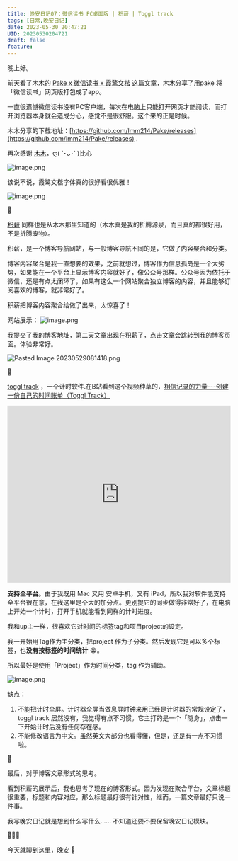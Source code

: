 ```yaml
---
title: 晚安日记07：微信读书 PC桌面版 | 积薪 | Toggl track
tags: [日常,晚安日记]
date: 2023-05-30 20:47:21
UID: 20230530204721
draft: false
feature: 
---
```


晚上好。

前天看了木木的 [Pake x 微信读书 x 霞鹜文楷](https://immmmm.com/weread-lxgw-by-pake/) 这篇文章，木木分享了用pake 将「微信读书」网页版打包成了app。

一直很遗憾微信读书没有PC客户端，每次在电脑上只能打开网页才能阅读，而打开浏览器本身就会造成分心，感觉不是很舒服。这个来的正是时候。

<!--more-->

木木分享的下载地址：[https://github.com/lmm214/Pake/releases](https://github.com/lmm214/Pake/releases) .

再次感谢 [木木](https://immmmm.com/)，ღ( ´･ᴗ･` )比心

![image.png](https://s2.loli.net/2023/05/30/fPjvy5u1cDlq7tC.png)

该说不说，霞鹭文楷字体真的很好看很优雅！

![image.png](https://s2.loli.net/2023/05/30/3SIHgaskvpnRPqu.png)

🌲

[积薪](https://firewood.news) 同样也是从木木那里知道的（木木真是我的折腾源泉，而且真的都很好用，不是折腾废物）。

积薪，是一个博客导航网站，与一般博客导航不同的是，它做了内容聚合和分类。

博客内容聚合是我一直想要的效果，之前就想过，博客作为信息孤岛是一个大劣势，如果能在一个平台上显示博客内容就好了，像公众号那样。公众号因为依托于微信，还是有点太闭环了，如果有这么一个网站聚合独立博客的内容，并且能够订阅喜欢的博客，就非常好了。

积薪把博客内容聚合给做了出来，太惊喜了！

网站展示：
![image.png](https://s2.loli.net/2023/05/29/BPYyoGO52Xba8tD.png)


我提交了我的博客地址，第二天文章出现在积薪了，点击文章会跳转到我的博客页面。体验非常好。

![Pasted Image 20230529081418.png](app://local/Users/liuyaru/Library/Mobile%20Documents/iCloud~md~obsidian/Documents/%E5%8D%A1%E7%89%87%E7%9B%92%E5%AD%90/_%E9%99%84%E4%BB%B6/Pasted%20Image%2020230529081418.png?1685319258207)


🌲

[toggl track](toggl.com) ，一个计时软件.在B站看到这个视频种草的，[相信记录的力量---创建一份自己的时间账单（Toggl Track）](https://www.bilibili.com/video/BV18L411B7Zi/?spm_id_from=333.1007.top_right_bar_window_default_collection.content.click&vd_source=ebb94d57c4e84cc0314c73e881f25a9c)

<iframe src="https://player.bilibili.com/player.html?aid=443851332&bvid=BV18L411B7Zi&cid=1133950522&page=1" scrolling="no" border="0" frameborder="no" framespacing="0" allowfullscreen="true" width="100%"  height="400px"> </iframe>

**支持全平台**。由于我既用 Mac 又用 安卓手机，又有 iPad，所以我对软件能支持全平台很在意，在我这里是个大的加分点。更别提它的同步做得非常好了，在电脑上开始一个计时，打开手机就能看到同样的计时进度。

我和up主一样，很喜欢它对时间的标签tag和项目project的设定。

我一开始用Tag作为主分类，把project 作为子分类。然后发现它是可以多个标签，也**没有按标签的时间统计** 😭。

所以最好是使用「Project」作为时间分类，tag 作为辅助。

![image.png](https://s2.loli.net/2023/05/30/XOeinIR6dWZ2Poh.png)


缺点：
1. 不能把计时全屏。计时器全屏当做息屏时钟来用已经是计时器的常规设定了，toggl track 居然没有，我觉得有点不习惯。它主打的是一个「隐身」，点击一下开始计时后没有任何存在感。
2. 不能修改语言为中文。虽然英文大部分也看得懂，但是，还是有一点不习惯啦。

🌲

最后，对于博客文章形式的思考。

看到积薪的展示后，我也思考了现在的博客形式。因为发现在聚合平台，文章标题很重要，标题和内容对应，那么标题最好很有针对性，继而，一篇文章最好只说一件事。

我写晚安日记就是想到什么写什么...... 不知道还要不要保留晚安日记模块。

🥑🥑🥑

今天就聊到这里，晚安 🌛